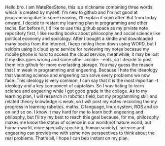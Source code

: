   Hello,bro. I am WateReeStone, this is a nickname combining three words which is created by myself.
  I'm new to github and I'm not good at programming due to some reasons, I'll explain it soon after. But from today onward, I decide to restart my learning plan in programming and other techs.
  But before it, I'd like to use this github space as my prviate note repository first, I like reading books about philosophy and social science like political economy and sociology. After I bought a kindle and downloaded many books from the 
Internet, I keep noting them down using WORD, but I seldom using it cloud sync service for reviewing my notes becasue my mobile phone is hard to access the cloud service, meanwhile, it may be lost if my disk goes wrong and some other accide-
-ents, so I decide to post them into github for more everlasting storage.
  You may guess the reason that I'm weak in programming and engeering. Because I hate the ideaology that vaunting science and engeering can solve every problems we now face. This ideology is very common, I can say that it is the most importan
-t ideology and a key component of captalism. So I was hating to learn science and engeering while I got good grade in the college.
  As to my learning plan, I will research in robotics field, but my programming skill and related theory knowledge is weak, so I will post my notes recording the my progress in learning robotics, maths, C language, linux system, ROS and so on
and so on. 
  I know it may hard for me to learn both engeering and philosphy, but I'll try my best to reach this goal because, for me, philosophy makes me know the status of science in our world(not nature world, but human world, more specially speaking,
human society). science and engeering can provide me with some new perspectives to think about the real problems.
  That's all, I hope I can beb instant on my plan.

<!---
WateReeStone/WateReeStone is a ✨ special ✨ repository because its `README.md` (this file) appears on your GitHub profile.
You can click the Preview link to take a look at your changes.
--->
